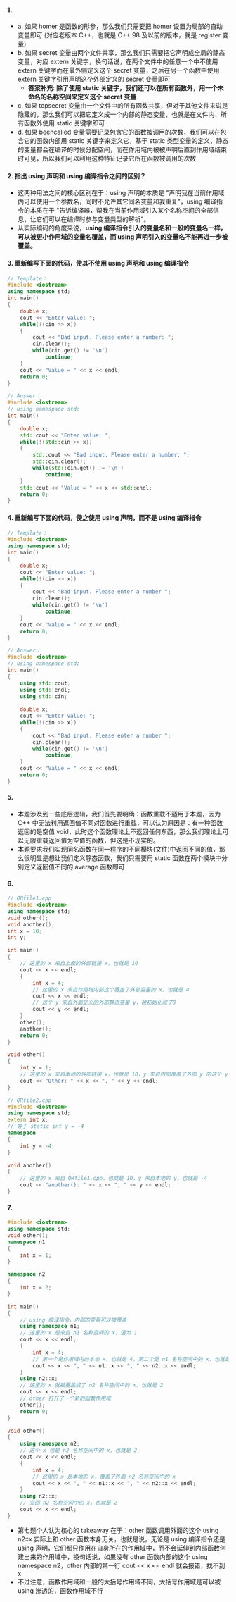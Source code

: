 #### 1. 
- a. 如果 homer 是函数的形参，那么我们只需要把 homer 设置为局部的自动变量即可 (对应老版本 C++，也就是 C++ 98 及以前的版本，就是 register 变量)
- b. 如果 secret 变量由两个文件共享，那么我们只需要把它声明成全局的静态变量，对应 extern 关键字，换句话说，在两个文件中的任意一个中不使用 extern 关键字而在最外侧定义这个 secret 变量，之后在另一个函数中使用 extern 关键字引用声明这个外部定义的 secret 变量即可
    - **答案补充**: **除了使用 static 关键字，我们还可以在所有函数外，用一个未命名的名称空间来定义这个 secret 变量**
- c. 如果 topsecret 变量由一个文件中的所有函数共享，但对于其他文件来说是隐藏的，那么我们可以把它定义成一个内部的静态变量，也就是在文件内、所有函数外使用 static 关键字即可
- d. 如果 beencalled 变量需要记录包含它的函数被调用的次数，我们可以在包含它的函数内部用 static 关键字来定义它，基于 static 类型变量的定义，静态的变量都会在编译的时候分配空间，而在作用域内被被声明后直到作用域结束时可见，所以我们可以利用这种特征记录它所在函数被调用的次数

#### 2. 指出 using 声明和 using 编译指令之间的区别？
- 这两种用法之间的核心区别在于：using 声明的本质是 "声明我在当前作用域内可以使用一个参数名，同时不允许其它同名变量和我重复"，using 编译指令的本质在于 "告诉编译器，帮我在当前作用域引入某个名称空间的全部信息，让它们可以在编译时参与变量类型的解析"。
- 从实际编码的角度来说，**using 编译指令引入的变量名和一般的变量名一样，可以被更小作用域的变量名覆盖，而 using 声明引入的变量名不能再进一步被覆盖。**

#### 3. 重新编写下面的代码，使其不使用 using 声明和 using 编译指令
``` C++
// Template：
#include <iostream>
using namespace std;
int main()
{
    double x;
    cout << "Enter value: ";
    while(!(cin >> x))
    {
        cout << "Bad input. Please enter a number: ";
        cin.clear();
        while(cin.get() != '\n')
            continue;
    }
    cout << "Value = " << x << endl;
    return 0; 
}

// Answer：
#include <iostream>
// using namespace std;
int main()
{
    double x;
    std::cout << "Enter value: ";
    while(!(std::cin >> x))
    {
        std::cout << "Bad input. Please enter a number: ";
        std::cin.clear();
        while(std::cin.get() != '\n')
            continue;
    }
    std::cout << "Value = " << x << std::endl;
    return 0; 
}
```

#### 4. 重新编写下面的代码，使之使用 using 声明，而不是 using 编译指令
``` C++
// Template：
#include <iostream>
using namespace std;
int main()
{
    double x;
    cout << "Enter value: ";
    while(!(cin >> x))
    {
        cout << "Bad input. Please enter a number ";
        cin.clear();
        while(cin.get() != '\n')
            continue;
    }
    cout << "Value = " << x << endl;
    return 0;
}

// Answer：
#include <iostream>
// using namespace std;
int main()
{
    using std::cout;
    using std::endl;
    using std::cin;
    
    double x;
    cout << "Enter value: ";
    while(!(cin >> x))
    {
        cout << "Bad input. Please enter a number ";
        cin.clear();
        while(cin.get() != '\n')
            continue;
    }
    cout << "Value = " << x << endl;
    return 0;
}

```

#### 5. 
- 本题涉及到一些底层逻辑，我们首先要明确：函数重载不适用于本题，因为 C++ 中无法利用返回值不同对函数进行重载，可以认为原因是：有一种函数返回的是空值 void，此时这个函数理论上不返回任何东西，那么我们理论上可以无限重载返回值为空值的函数，但这是不现实的。
- 本题要求我们实现同名函数在同一程序的不同模块(文件)中返回不同的值，那么很明显是想让我们定义静态函数，我们只需要用 static 函数在两个模块中分别定义返回值不同的 average 函数即可

#### 6.
``` C++
// QRfile1.cpp
#include <iostream>
using namespace std;
void other();
void another();
int x = 10;
int y;

int main()
{
    // 这里的 x 来自上面的外部链接 x，也就是 10
    cout << x << endl;
    {
        int x = 4;
        // 这里的 x 来自作用域内部这个覆盖了外部变量的 x，也就是 4
        cout << x << endl;
        // 这个 y 来自外面定义的外部静态变量 y，被初始化成了0
        cout << y << endl;
    }
    other();
    another();
    return 0;
}

void other()
{
    int y = 1;
    // 这里的 x 来自本地的外部链接 x，也就是 10，y 来自内部覆盖了外部 y 的这个 y，也就是 1
    cout << "Other: " << x << ", " << y << endl;
}

// QRfile2.cpp
#include <iostream>
using namespace std;
extern int x;
// 等于 static int y = -4
namespace 
{
    int y = -4;
}

void another()
{
    // 这里的 x 来自 QRfile1.cpp，也就是 10，y 来自本地的 y，也就是 -4
    cout << "another(): " << x << ", " << y << endl;
}
```

#### 7.
``` C++
#include <iostream>
using namespace std;
void other();
namespace n1
{
    int x = 1;
}

namespace n2
{
    int x = 2;
}

int main()
{
    // using 编译指令，内部的变量可以被覆盖
    using namespace n1;
    // 这里的 x 是来自 n1 名称空间的 x，值为 1
    cout << x << endl;
    {
        int x = 4;
        // 第一个是作用域内的本地 x，也就是 4，第二个是 n1 名称空间中的 x，也就是 1，第三个是 n2 名称空间中的 x，也就是 2
        cout << x << ", " << n1::x << ", " << n2::x << endl;
    }
    using n2::x;
    // 这里的 x 就被覆盖成了 n2 名称空间中的 x，也就是 2
    cout << x << endl;
    // other 打开了一个新的函数作用域
    other();
    return 0;
}

void other()
{
    using namespace n2;
    // 这个 x 也是 n2 名称空间中的 x，也就是 2
    cout << x << endl;
    {
        int x = 4;
        // 这里的 x 是本地的 x，覆盖了外面 n2 名称空间中的 x
        cout << x << ", " << n1::x << ", " << n2::x << endl;
    }
    using n2::x;
    // 变回 n2 名称空间中的 x，也就是 2
    cout << x << endl;
}
```

- 第七题个人认为核心的 takeaway 在于：other 函数调用外面的这个 using n2::x 实际上和 other 函数本身无关，也就是说，无论是 using 编译指令还是 using 声明，它们都只作用在自身所在的作用域中，而不会延伸到内部函数创建出来的作用域中，换句话说，如果没有 other 函数内部的这个 using namespace n2，other 内部的第一行 cout << x << endl 就会报错，找不到 x
- 不过注意，函数作用域和一般的大括号作用域不同，大括号作用域是可以被 using 渗透的，函数作用域不行